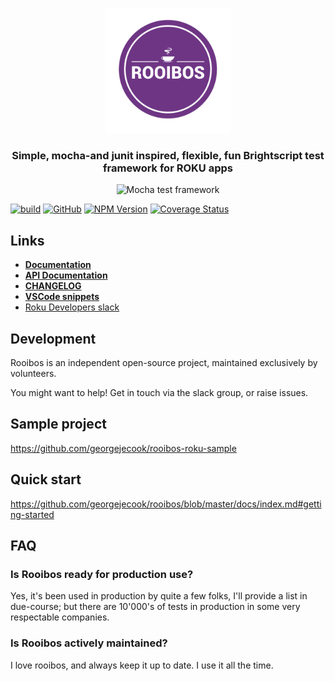 <p align="center">
  <img src="images/logo.png" alt="Rooibos test framework" width="200" height="200"/>
</p>
<h3 align="center">
Simple, mocha-and junit inspired, flexible, fun Brightscript test framework for ROKU apps
</h3>
<p align="center">
  <img src="images/exampleImage.png" alt="Mocha test framework" />
</p>

[![build](https://img.shields.io/github/actions/workflow/status/georgejecook/rooibos/build.yml?branch=master)](https://github.com/georgejecook/rooibos/actions/workflows/build.yml)
[![GitHub](https://img.shields.io/github/release/georgejecook/rooibos.svg?style=flat-square)](https://github.com/georgejecook/rooibos/releases)
[![NPM Version](https://badge.fury.io/js/rooibos-roku.svg?style=flat)](https://npmjs.org/package/rooibos-roku)
[![Coverage Status](https://coveralls.io/repos/github/georgejecook/rooibos/badge.svg?branch=master)](https://coveralls.io/github/georgejecook/rooibos?branch=master)

## Links
 - **[Documentation](https://github.com/georgejecook/rooibos/blob/master/docs/index.md)**
 - **[API Documentation](https://georgejecook.github.io/rooibos)**
 - **[CHANGELOG](CHANGELOG.md)**
 - **[VSCode snippets](docs/vsCodeSnippets.md)**
 - [Roku Developers slack](https://join.slack.com/t/rokudevelopers/shared_invite/zt-4vw7rg6v-NH46oY7hTktpRIBM_zGvwA)

## Development

Rooibos is an independent open-source project, maintained exclusively by volunteers.

You might want to help! Get in touch via the slack group, or raise issues.

## Sample project
https://github.com/georgejecook/rooibos-roku-sample

## Quick start
https://github.com/georgejecook/rooibos/blob/master/docs/index.md#getting-started

## FAQ
### Is Rooibos ready for production use?

Yes, it's been used in production by quite a few folks, I'll provide a list in due-course; but there are 10'000's of tests in production in some very respectable companies.


### Is Rooibos actively maintained?

I love rooibos, and always keep it up to date. I use it all the time.
